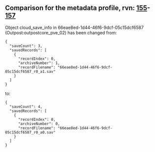 ## Comparison for the metadata profile, rvn: [155](https://github.com/PRO100KatYT/FortniteProfileRevisions/tree/main/profiles/metadata/155%20metadata.json)-[157](https://github.com/PRO100KatYT/FortniteProfileRevisions/tree/main/profiles/metadata/157%20metadata.json)

Object cloud_save_info in 66eae8ed-1d44-46f6-9dcf-05c15dcf6587 (Outpost:outpostcore_pve_02) has been changed from:

```
{
  "saveCount": 3,
  "savedRecords": [
    {
      "recordIndex": 0,
      "archiveNumber": 1,
      "recordFilename": "66eae8ed-1d44-46f6-9dcf-05c15dcf6587_r0_a1.sav"
    }
  ]
}
```

to:

```
{
  "saveCount": 4,
  "savedRecords": [
    {
      "recordIndex": 0,
      "archiveNumber": 0,
      "recordFilename": "66eae8ed-1d44-46f6-9dcf-05c15dcf6587_r0_a0.sav"
    }
  ]
}
```

<br><br>
